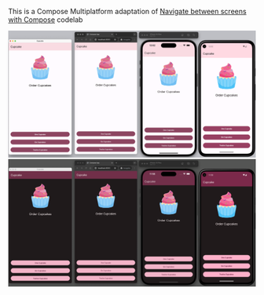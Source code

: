 This is a Compose Multiplatform adaptation of [Navigate between screens with Compose](https://developer.android.com/codelabs/basic-android-kotlin-compose-navigation) codelab

![Multiplatform Screenshot - Light](images/multiplatform_screenshot_light.png)
![Multiplatform Screenshot - Dark](images/multiplatform_screenshot_dark.png)